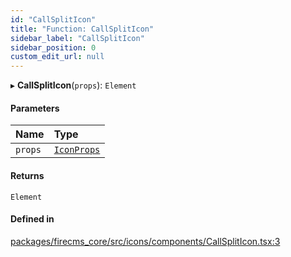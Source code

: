 ```yaml
---
id: "CallSplitIcon"
title: "Function: CallSplitIcon"
sidebar_label: "CallSplitIcon"
sidebar_position: 0
custom_edit_url: null
---
```


▸ **CallSplitIcon**(`props`): `Element`

#### Parameters

| Name | Type |
| :------ | :------ |
| `props` | [`IconProps`](../types/IconProps.md) |

#### Returns

`Element`

#### Defined in

[packages/firecms_core/src/icons/components/CallSplitIcon.tsx:3](https://github.com/FireCMSco/firecms/blob/d45f3739/packages/firecms_core/src/icons/components/CallSplitIcon.tsx#L3)
